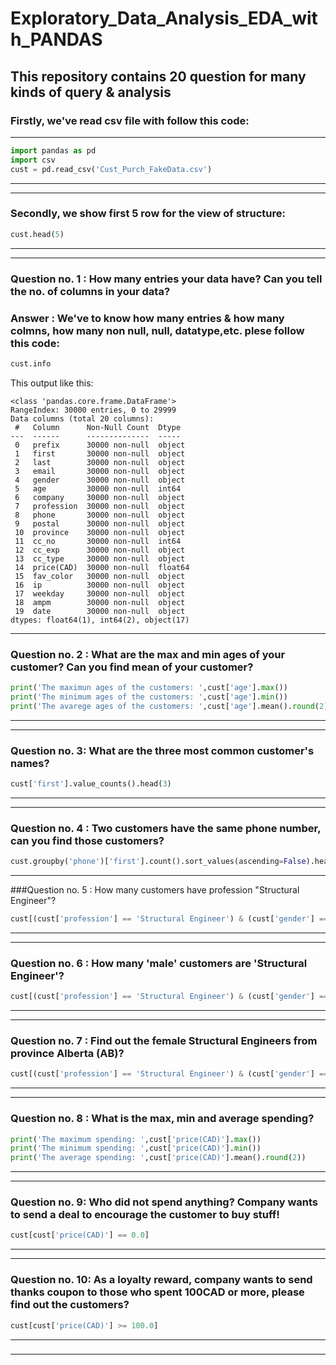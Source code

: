 # Exploratory_Data_Analysis_EDA_with_PANDAS
## This repository contains 20 question for many kinds of query & analysis
### Firstly, we've read csv file with follow this code:
---
```python
import pandas as pd
import csv
cust = pd.read_csv('Cust_Purch_FakeData.csv')
```
---
---
### Secondly, we show first 5 row for the view of structure:
```python
cust.head(5)
```
---
---
### Question no. 1 : How many entries your data have? Can you tell the no. of columns in your data?
### Answer : We've to know how many entries & how many colmns, how many non null, null, datatype,etc. plese follow this code:
```python
cust.info
```
This output like this:
```output
<class 'pandas.core.frame.DataFrame'>
RangeIndex: 30000 entries, 0 to 29999
Data columns (total 20 columns):
 #   Column      Non-Null Count  Dtype  
---  ------      --------------  -----  
 0   prefix      30000 non-null  object 
 1   first       30000 non-null  object 
 2   last        30000 non-null  object 
 3   email       30000 non-null  object 
 4   gender      30000 non-null  object 
 5   age         30000 non-null  int64  
 6   company     30000 non-null  object 
 7   profession  30000 non-null  object 
 8   phone       30000 non-null  object 
 9   postal      30000 non-null  object 
 10  province    30000 non-null  object 
 11  cc_no       30000 non-null  int64  
 12  cc_exp      30000 non-null  object 
 13  cc_type     30000 non-null  object 
 14  price(CAD)  30000 non-null  float64
 15  fav_color   30000 non-null  object 
 16  ip          30000 non-null  object 
 17  weekday     30000 non-null  object 
 18  ampm        30000 non-null  object 
 19  date        30000 non-null  object 
dtypes: float64(1), int64(2), object(17)
```
---
### Question no. 2 : What are the max and min ages of your customer? Can you find mean of your customer?
```python
print('The maximun ages of the customers: ',cust['age'].max())
print('The minimum ages of the customers: ',cust['age'].min())
print('The avarege ages of the customers: ',cust['age'].mean().round(2))
```
---
---
### Question no. 3: What are the three most common customer's names?
```python
cust['first'].value_counts().head(3)
```
---
---
### Question no. 4 : Two customers have the same phone number, can you find those customers?
```python
cust.groupby('phone')['first'].count().sort_values(ascending=False).head(1)
```
---
###Question no. 5 :  How many customers have profession "Structural Engineer"?
```python
cust[(cust['profession'] == 'Structural Engineer') & (cust['gender'] == 'Male')].count()['first']
```
---
---
### Question no. 6 : How many 'male' customers are 'Structural Engineer'?
```python
cust[(cust['profession'] == 'Structural Engineer') & (cust['gender'] == 'Male')].count()['first']
```
---
---
### Question no. 7 : Find out the female Structural Engineers from province Alberta (AB)?
```python
cust[(cust['profession'] == 'Structural Engineer') & (cust['gender'] == 'Female') & (cust['province'] == 'AB')].count()
```
---
---
### Question no. 8 : What is the max, min and average spending?
```python
print('The maximum spending: ',cust['price(CAD)'].max())
print('The minimum spending: ',cust['price(CAD)'].min())
print('The average spending: ',cust['price(CAD)'].mean().round(2))
```
---
---
### Question no. 9:  Who did not spend anything? Company wants to send a deal to encourage the customer to buy stuff!
```python
cust[cust['price(CAD)'] == 0.0]
```
---
---
### Question no. 10: As a loyalty reward, company wants to send thanks coupon to those who spent 100CAD or more, please find out the customers?
```python
cust[cust['price(CAD)'] >= 100.0]
```
---
###
---

